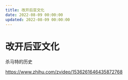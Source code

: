 ```yaml
---
title: 改开后亚文化
date: 2022-08-09 00:00:00
updated: 2022-08-09 00:00:00
---
```


# 改开后亚文化

杀马特的历史

https://www.zhihu.com/zvideo/1536261646435872768
